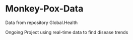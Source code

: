 # Monkey-Pox-Data

Data from repository Global.Health

Ongoing Project using real-time data to find disease trends
